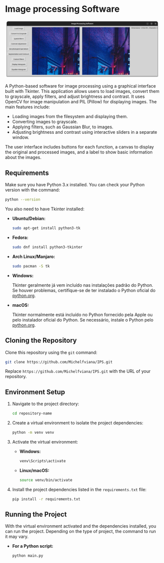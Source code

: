 # Image processing Software

![Project Image](src/Screenshot%20from%202024-09-20%2015-26-27.png)

A Python-based software for image processing using a graphical interface built with Tkinter. This application allows users to load images, convert them to grayscale, apply filters, and adjust brightness and contrast. It uses OpenCV for image manipulation and PIL (Pillow) for displaying images. The main features include:

- Loading images from the filesystem and displaying them.
- Converting images to grayscale.
- Applying filters, such as Gaussian Blur, to images.
- Adjusting brightness and contrast using interactive sliders in a separate window.

The user interface includes buttons for each function, a canvas to display the original and processed images, and a label to show basic information about the images.

## Requirements

Make sure you have Python 3.x installed. You can check your Python version with the command:

```bash
python --version
```

You also need to have Tkinter installed:

- **Ubuntu/Debian:**

   ```bash
   sudo apt-get install python3-tk
   ```

- **Fedora:**

   ```bash
   sudo dnf install python3-tkinter
   ```

- **Arch Linux/Manjaro:**

   ```bash
   sudo pacman -S tk
   ```

- **Windows:**

   Tkinter geralmente já vem incluído nas instalações padrão do Python. Se houver problemas, certifique-se de ter instalado o Python oficial do [python.org](https://www.python.org/downloads/).

- **macOS:**

   Tkinter normalmente está incluído no Python fornecido pela Apple ou pelo instalador oficial do Python. Se necessário, instale o Python pelo [python.org](https://www.python.org/downloads/).

## Cloning the Repository

Clone this repository using the `git` command:

```bash
git clone https://github.com/Michelfviana/IPS.git
```

Replace `https://github.com/Michelfviana/IPS.git` with the URL of your repository.

## Environment Setup

1. Navigate to the project directory:

    ```bash
    cd repository-name
    ```

2. Create a virtual environment to isolate the project dependencies:

    ```bash
    python -m venv venv
    ```

3. Activate the virtual environment:

    - **Windows:**

       ```bash
       venv\Scripts\activate
       ```

    - **Linux/macOS:**

       ```bash
       source venv/bin/activate
       ```

4. Install the project dependencies listed in the `requirements.txt` file:

    ```bash
    pip install -r requirements.txt
    ```

## Running the Project

With the virtual environment activated and the dependencies installed, you can run the project. Depending on the type of project, the command to run it may vary.

- **For a Python script:**

   ```bash
   python main.py
   ```

